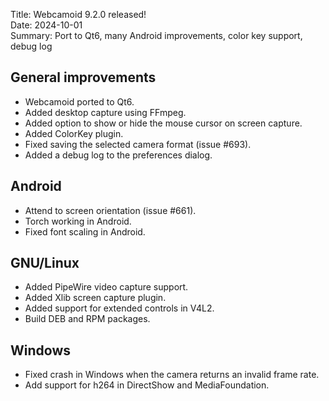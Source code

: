 Title: Webcamoid 9.2.0 released!  
Date: 2024-10-01  
Summary: Port to Qt6, many Android improvements, color key support, debug log  

## General improvements

- Webcamoid ported to Qt6.
- Added desktop capture using FFmpeg.
- Added option to show or hide the mouse cursor on screen capture.
- Added ColorKey plugin.
- Fixed saving the selected camera format (issue #693).
- Added a debug log to the preferences dialog.

## Android

- Attend to screen orientation (issue #661).
- Torch working in Android.
- Fixed font scaling in Android.

## GNU/Linux

- Added PipeWire video capture support.
- Added Xlib screen capture plugin.
- Added support for extended controls in V4L2.
- Build DEB and RPM packages.

## Windows

- Fixed crash in Windows when the camera returns an invalid frame rate.
- Add support for h264 in DirectShow and MediaFoundation.
